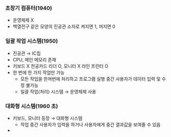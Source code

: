 ### 초창기 컴퓨터(1940)
+ 운영체제 X
+ 백열전구 같은 모양의 진공관 소자로 켜지면 1, 꺼지면 0

### 일괄 작업 시스템(1950)
+ 진공관 → IC칩
+ CPU, 메인 메모리 존재
+ 키보드 X 천공카드 리더 O, 모니터 X 라인 프린터 O
+ 한 번에 한 가지 작업만 가능
  + 모든 작업을 한꺼번에 처리하고 프로그램 실행 중간 사용자가 데이터 입력 및 수정 불가능
  + 일괄 작업(처리) 시스템 → 운영체제 사용

### 대화형 시스템(1960 초)
+ 키보드, 모니터 등장 → 대화형 시스템
  + 작업 중간 사용자가 입력을 하거나 사용자에게 중간 결과값을 보여줄 수 있음
+ 

